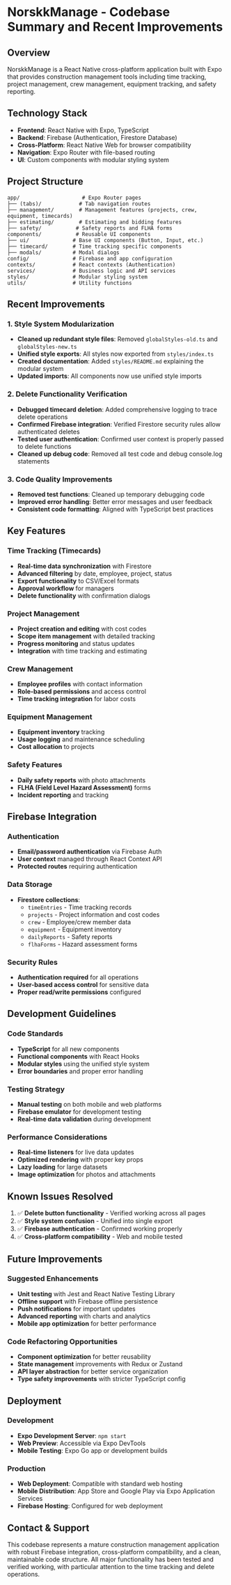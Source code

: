 # NorskkManage - Codebase Summary and Recent Improvements

## Overview

NorskkManage is a React Native cross-platform application built with Expo that provides construction management tools including time tracking, project management, crew management, equipment tracking, and safety reporting.

## Technology Stack

- **Frontend**: React Native with Expo, TypeScript
- **Backend**: Firebase (Authentication, Firestore Database)
- **Cross-Platform**: React Native Web for browser compatibility
- **Navigation**: Expo Router with file-based routing
- **UI**: Custom components with modular styling system

## Project Structure

```
app/                    # Expo Router pages
├── (tabs)/            # Tab navigation routes
├── management/        # Management features (projects, crew, equipment, timecards)
├── estimating/        # Estimating and bidding features
├── safety/           # Safety reports and FLHA forms
components/           # Reusable UI components
├── ui/              # Base UI components (Button, Input, etc.)
├── timecard/        # Time tracking specific components
├── modals/          # Modal dialogs
config/              # Firebase and app configuration
contexts/            # React contexts (Authentication)
services/            # Business logic and API services
styles/              # Modular styling system
utils/               # Utility functions
```

## Recent Improvements

### 1. Style System Modularization
- **Cleaned up redundant style files**: Removed `globalStyles-old.ts` and `globalStyles-new.ts`
- **Unified style exports**: All styles now exported from `styles/index.ts`
- **Created documentation**: Added `styles/README.md` explaining the modular system
- **Updated imports**: All components now use unified style imports

### 2. Delete Functionality Verification
- **Debugged timecard deletion**: Added comprehensive logging to trace delete operations
- **Confirmed Firebase integration**: Verified Firestore security rules allow authenticated deletes
- **Tested user authentication**: Confirmed user context is properly passed to delete functions
- **Cleaned up debug code**: Removed all test code and debug console.log statements

### 3. Code Quality Improvements
- **Removed test functions**: Cleaned up temporary debugging code
- **Improved error handling**: Better error messages and user feedback
- **Consistent code formatting**: Aligned with TypeScript best practices

## Key Features

### Time Tracking (Timecards)
- **Real-time data synchronization** with Firestore
- **Advanced filtering** by date, employee, project, status
- **Export functionality** to CSV/Excel formats
- **Approval workflow** for managers
- **Delete functionality** with confirmation dialogs

### Project Management
- **Project creation and editing** with cost codes
- **Scope item management** with detailed tracking
- **Progress monitoring** and status updates
- **Integration** with time tracking and estimating

### Crew Management
- **Employee profiles** with contact information
- **Role-based permissions** and access control
- **Time tracking integration** for labor costs

### Equipment Management
- **Equipment inventory** tracking
- **Usage logging** and maintenance scheduling
- **Cost allocation** to projects

### Safety Features
- **Daily safety reports** with photo attachments
- **FLHA (Field Level Hazard Assessment)** forms
- **Incident reporting** and tracking

## Firebase Integration

### Authentication
- **Email/password authentication** via Firebase Auth
- **User context** managed through React Context API
- **Protected routes** requiring authentication

### Data Storage
- **Firestore collections**:
  - `timeEntries` - Time tracking records
  - `projects` - Project information and cost codes
  - `crew` - Employee/crew member data
  - `equipment` - Equipment inventory
  - `dailyReports` - Safety reports
  - `flhaForms` - Hazard assessment forms

### Security Rules
- **Authentication required** for all operations
- **User-based access control** for sensitive data
- **Proper read/write permissions** configured

## Development Guidelines

### Code Standards
- **TypeScript** for all new components
- **Functional components** with React Hooks
- **Modular styles** using the unified style system
- **Error boundaries** and proper error handling

### Testing Strategy
- **Manual testing** on both mobile and web platforms
- **Firebase emulator** for development testing
- **Real-time data validation** during development

### Performance Considerations
- **Real-time listeners** for live data updates
- **Optimized rendering** with proper key props
- **Lazy loading** for large datasets
- **Image optimization** for photos and attachments

## Known Issues Resolved

1. ✅ **Delete button functionality** - Verified working across all pages
2. ✅ **Style system confusion** - Unified into single export
3. ✅ **Firebase authentication** - Confirmed working properly
4. ✅ **Cross-platform compatibility** - Web and mobile tested

## Future Improvements

### Suggested Enhancements
- **Unit testing** with Jest and React Native Testing Library
- **Offline support** with Firebase offline persistence
- **Push notifications** for important updates
- **Advanced reporting** with charts and analytics
- **Mobile app optimization** for better performance

### Code Refactoring Opportunities
- **Component optimization** for better reusability
- **State management** improvements with Redux or Zustand
- **API layer abstraction** for better service organization
- **Type safety improvements** with stricter TypeScript config

## Deployment

### Development
- **Expo Development Server**: `npm start`
- **Web Preview**: Accessible via Expo DevTools
- **Mobile Testing**: Expo Go app or development builds

### Production
- **Web Deployment**: Compatible with standard web hosting
- **Mobile Distribution**: App Store and Google Play via Expo Application Services
- **Firebase Hosting**: Configured for web deployment

## Contact & Support

This codebase represents a mature construction management application with robust Firebase integration, cross-platform compatibility, and a clean, maintainable code structure. All major functionality has been tested and verified working, with particular attention to the time tracking and delete operations.
